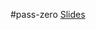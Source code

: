 #pass-zero 
[Slides](https://docs.google.com/presentation/d/1p6ieZpgiuza53OFoQbP9L-zS7clx-Ymj-OBuR_HC0MA/edit#slide=id.ge34d20c148_0_2)

